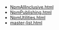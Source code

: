 * [NpmAllInclusive.html](NpmAllInclusive.html)
* [NpmPublishing.html](NpmPublishing.html)
* [NpmUtilities.html](NpmUtilities.html)
* [master-list.html](master-list.html)